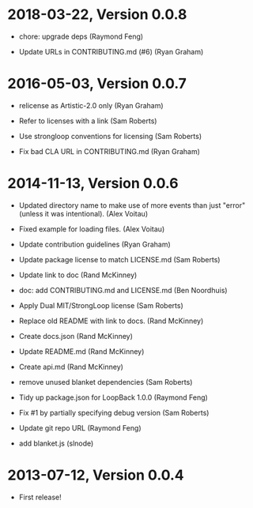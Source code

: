 2018-03-22, Version 0.0.8
=========================

 * chore: upgrade deps (Raymond Feng)

 * Update URLs in CONTRIBUTING.md (#6) (Ryan Graham)


2016-05-03, Version 0.0.7
=========================

 * relicense as Artistic-2.0 only (Ryan Graham)

 * Refer to licenses with a link (Sam Roberts)

 * Use strongloop conventions for licensing (Sam Roberts)

 * Fix bad CLA URL in CONTRIBUTING.md (Ryan Graham)


2014-11-13, Version 0.0.6
=========================

 * Updated directory name to make use of more events than just "error" (unless it was intentional). (Alex Voitau)

 * Fixed example for loading files. (Alex Voitau)

 * Update contribution guidelines (Ryan Graham)

 * Update package license to match LICENSE.md (Sam Roberts)

 * Update link to doc (Rand McKinney)

 * doc: add CONTRIBUTING.md and LICENSE.md (Ben Noordhuis)

 * Apply Dual MIT/StrongLoop license (Sam Roberts)

 * Replace old README with link to docs. (Rand McKinney)

 * Create docs.json (Rand McKinney)

 * Update README.md (Rand McKinney)

 * Create api.md (Rand McKinney)

 * remove unused blanket dependencies (Sam Roberts)

 * Tidy up package.json for LoopBack 1.0.0 (Raymond Feng)

 * Fix #1 by partially specifying debug version (Sam Roberts)

 * Update git repo URL (Raymond Feng)

 * add blanket.js (slnode)


2013-07-12, Version 0.0.4
=========================

 * First release!
